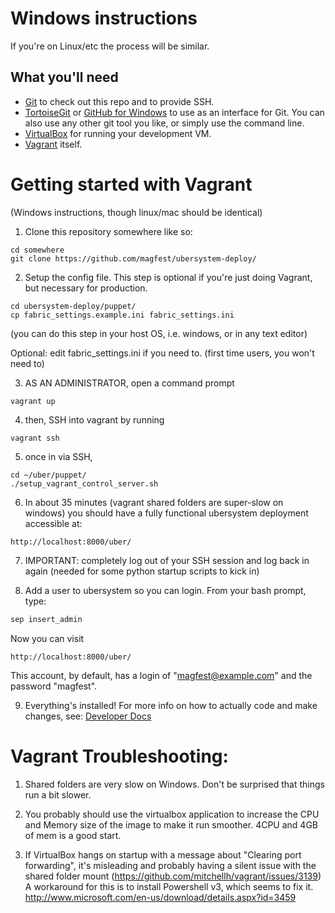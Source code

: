 
Windows instructions
=====================

If you're on Linux/etc the process will be similar.

## What you'll need
* [Git](http://git-scm.com/) to check out this repo and to provide SSH.
* [TortoiseGit](https://code.google.com/p/tortoisegit/) or [GitHub for Windows](https://windows.github.com/) to use as an interface for Git. You can also use any other git tool you like, or simply use the command line.
* [VirtualBox](https://www.virtualbox.org/wiki/Downloads) for running your development VM.
* [Vagrant](http://www.vagrantup.com/downloads.html) itself.


Getting started with Vagrant
===============

(Windows instructions, though linux/mac should be identical)

1) Clone this repository somewhere like so:
```
cd somewhere
git clone https://github.com/magfest/ubersystem-deploy/ 
```

2) Setup the config file.  This step is optional if you're just doing Vagrant, but necessary for production.
```
cd ubersystem-deploy/puppet/
cp fabric_settings.example.ini fabric_settings.ini
```

(you can do this step in your host OS, i.e. windows, or in any text editor)

Optional: edit fabric_settings.ini if you need to. (first time users, you won't need to)

3) AS AN ADMINISTRATOR, open a command prompt
```
vagrant up
```

4) then, SSH into vagrant by running
```
vagrant ssh
```

5) once in via SSH,
```
cd ~/uber/puppet/
./setup_vagrant_control_server.sh
```

6) In about 35 minutes (vagrant shared folders are super-slow on windows) you should have a fully functional ubersystem deployment accessible at: 
```
http://localhost:8000/uber/
```

7) IMPORTANT: completely log out of your SSH session and log back in again (needed for some python startup scripts to kick in)

8) Add a user to ubersystem so you can login. From your bash prompt, type:

```bash
sep insert_admin
```

Now you can visit 
```
http://localhost:8000/uber/
```
This account, by default, has a login of "magfest@example.com" and the password "magfest".

9) Everything's installed! For more info on how to actually code and make changes, see: [Developer Docs](DEVELOPING.md)


Vagrant Troubleshooting:
==========================

1. Shared folders are very slow on Windows. Don't be surprised that things run a bit slower.

2. You probably should use the virtualbox application to increase the CPU and Memory size of the image to make it run smoother.  4CPU and 4GB of mem is a good start.

3. If VirtualBox hangs on startup with a message about "Clearing port forwarding", it's misleading and probably having a silent issue with the shared folder mount (https://github.com/mitchellh/vagrant/issues/3139)  A workaround for this is to install Powershell v3, which seems to fix it. http://www.microsoft.com/en-us/download/details.aspx?id=3459
